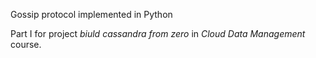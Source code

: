 Gossip protocol implemented in Python

Part I for project *biuld cassandra from zero* in *Cloud Data Management* course.
